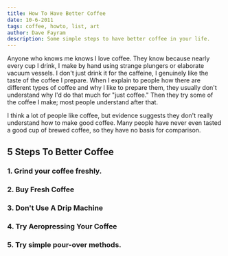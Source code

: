 ```yaml
---
title: How To Have Better Coffee
date: 10-6-2011
tags: coffee, howto, list, art
author: Dave Fayram
description: Some simple steps to have better coffee in your life.
---
```


Anyone who knows me knows I love coffee. They know because nearly every
cup I drink, I make by hand using strange plungers or elaborate vacuum
vessels. I don't just drink it for the caffeine, I genuinely like the
taste of the coffee I prepare. When I explain to people how there are
different types of coffee and why I like to prepare them, they usually
don't understand why I'd do that much for "just coffee." Then they try
some of the coffee I make; most people understand after that.

I think a lot of people like coffee, but evidence suggests they don't
really understand how to make good coffee. Many people have never
even tasted a good cup of brewed coffee, so they have no basis for
comparison.

## 5 Steps To Better Coffee

### 1. Grind your coffee freshly.

### 2. Buy Fresh Coffee

### 3. Don't Use A Drip Machine

### 4. Try Aeropressing Your Coffee

### 5. Try simple pour-over methods.
